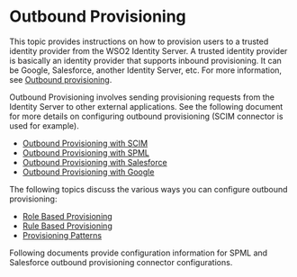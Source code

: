 # Outbound Provisioning

This topic provides instructions on how to provision users to a trusted
identity provider from the WSO2 Identity Server. A trusted identity
provider is basically an identity provider that supports inbound
provisioning. It can be Google, Salesforce, another Identity Server,
etc. For more information, see [Outbound
provisioning](../../learn/identity-provisioning).

Outbound Provisioning involves sending provisioning requests from the
Identity Server to other external applications. See the following
document for more details on configuring outbound provisioning (SCIM
connector is used for example).

-   [Outbound Provisioning with SCIM](../../learn/outbound-provisioning-with-scim)
-   [Outbound Provisioning with SPML](../../learn/outbound-provisioning-with-spml)
-   [Outbound Provisioning with
    Salesforce](../../learn/outbound-provisioning-with-salesforce)
-   [Outbound Provisioning with
    Google](../../learn/outbound-provisioning-with-google)

The following topics discuss the various ways you can configure outbound
provisioning:

-   [Role Based
    Provisioning](https://docs.wso2.com/display/IS540/Role+Based+Provisioning)
-   [Rule Based
    Provisioning](https://docs.wso2.com/display/IS540/Rule+Based+Provisioning)
-   [Provisioning
    Patterns](https://docs.wso2.com/display/IS540/Provisioning+Patterns)

Following documents provide configuration information for SPML and
Salesforce outbound provisioning connector configurations.
